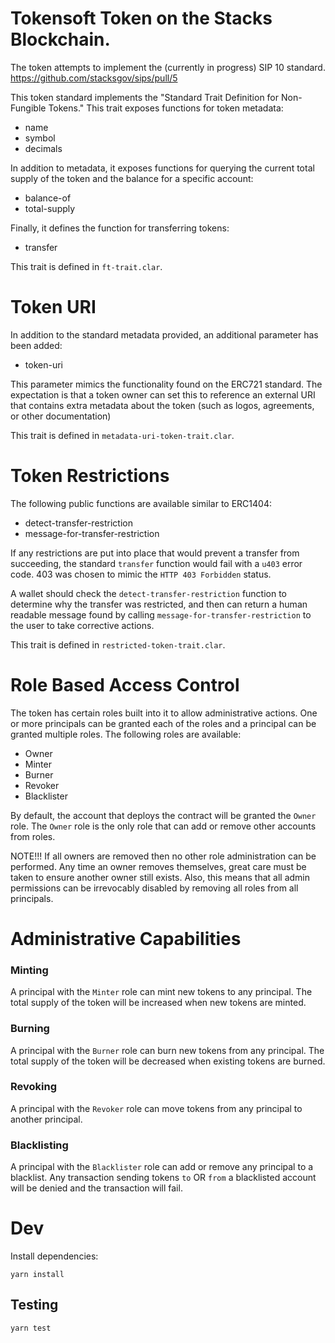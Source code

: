 # Tokensoft Token on the Stacks Blockchain. 


The token attempts to implement the (currently in progress) SIP 10 standard.
https://github.com/stacksgov/sips/pull/5

This token standard implements the "Standard Trait Definition for Non-Fungible Tokens."  This trait exposes functions for token metadata:

* name
* symbol
* decimals

In addition to metadata, it exposes functions for querying the current total supply of the token and the balance for a specific account:

* balance-of
* total-supply

Finally, it defines the function for transferring tokens:

* transfer

This trait is defined in `ft-trait.clar`.

# Token URI
In addition to the standard metadata provided, an additional parameter has been added:

* token-uri

This parameter mimics the functionality found on the ERC721 standard.  The expectation is that a token owner can set this to reference an external URI that contains extra metadata about the token (such as logos, agreements, or other documentation)

This trait is defined in `metadata-uri-token-trait.clar`.

# Token Restrictions

The following public functions are available similar to ERC1404:
* detect-transfer-restriction
* message-for-transfer-restriction

If any restrictions are put into place that would prevent a transfer from succeeding, the standard `transfer` function would fail with a `u403` error code.  403 was chosen to mimic the `HTTP 403 Forbidden` status.

A wallet should check the `detect-transfer-restriction` function to determine why the transfer was restricted, and then can return a human readable message found by calling `message-for-transfer-restriction` to the user to take corrective actions.

This trait is defined in `restricted-token-trait.clar`.

# Role Based Access Control

The token has certain roles built into it to allow administrative actions. One or more principals can be granted each of the roles and a principal can be granted multiple roles.  The following roles are available:

* Owner
* Minter
* Burner
* Revoker
* Blacklister

By default, the account that deploys the contract will be granted the `Owner` role.  The `Owner` role is the only role that can add or remove other accounts from roles.

NOTE!!! If all owners are removed then no other role administration can be performed.  Any time an owner removes themselves, great care must be taken to ensure another owner still exists.  Also, this means that all admin permissions can be irrevocably disabled by removing all roles from all principals.

# Administrative Capabilities

### Minting
A principal with the `Minter` role can mint new tokens to any principal.  The total supply of the token will be increased when new tokens are minted.

### Burning
A principal with the `Burner` role can burn new tokens from any principal.  The total supply of the token will be decreased when existing tokens are burned.

### Revoking
A principal with the `Revoker` role can move tokens from any principal to another principal.

### Blacklisting
A principal with the `Blacklister` role can add or remove any principal to a blacklist.  Any transaction sending tokens `to` OR `from` a blacklisted account will be denied and the transaction will fail.

# Dev
Install dependencies:
```
yarn install
```

## Testing
```
yarn test
```

